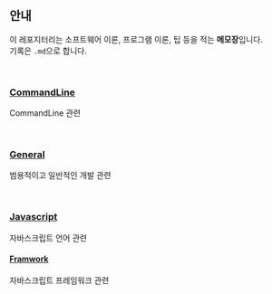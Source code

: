 <br />

## 안내

이 레포지터리는 소프트웨어 이론, 프로그램 이론, 팁 등을 적는 **메모장**입니다.  
기록은 `.md`으로 합니다.

<br />

### [CommandLine](/CommandLine)

CommandLine 관련 

<br />

### [General](/General)

범용적이고 일반적인 개발 관련 

<br />

### [Javascript](/Javascript)

자바스크립트 언어 관련

#### [Framwork](/Javascript/Framwork)

자바스크립트 프레임워크 관련

<br />